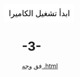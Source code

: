 # -3-
فق
[وجه .html](https://github.com/user-attachments/files/23147254/default.html)
<!DOCTYPE html>
<html lang="ar">
<head>
  <meta charset="UTF-8">
  <title>كاميرا ووجه ثلاثي الأبعاد</title>
  <script src="https://cdn.jsdelivr.net/npm/@mediapipe/face_mesh/face_mesh.js"></script>
  <script src="https://cdn.jsdelivr.net/npm/@mediapipe/camera_utils/camera_utils.js"></script>
  <script src="https://cdn.babylonjs.com/babylon.js"></script>
  <style>
    body { margin: 0; overflow: hidden; }
    #startBtn {
      position: absolute; top: 10px; left: 10px; z-index: 10;
      padding: 10px; background: #fff; border: none; font-size: 18px;
    }
    canvas, video { position: absolute; top: 0; left: 0; }
  </style>
</head>
<body>
  <button id="startBtn">ابدأ تشغيل الكاميرا</button>
  <video id="input_video" autoplay muted playsinline width="640" height="480" style="display:none;"></video>
  <canvas id="renderCanvas"></canvas>

  <script>
    const startBtn = document.getElementById('startBtn');
    const videoElement = document.getElementById('input_video');
    const canvas = document.getElementById('renderCanvas');

    // إعداد Babylon.js
    const engine = new BABYLON.Engine(canvas, true);
    const scene = new BABYLON.Scene(engine);
    const camera = new BABYLON.ArcRotateCamera("Camera", Math.PI / 2, Math.PI / 2, 2, BABYLON.Vector3.Zero(), scene);
    camera.attachControl(canvas, true);
    const light = new BABYLON.HemisphericLight("light", new BABYLON.Vector3(1, 1, 0), scene);
    const faceMesh = BABYLON.MeshBuilder.CreateSphere("face", {diameter: 0.1}, scene);

    engine.runRenderLoop(() => scene.render());

    // Mediapipe إعداد
    const faceMeshDetector = new FaceMesh({
      locateFile: (file) => `https://cdn.jsdelivr.net/npm/@mediapipe/face_mesh/${file}`
    });

    faceMeshDetector.setOptions({
      maxNumFaces: 1,
      refineLandmarks: true,
      minDetectionConfidence: 0.5,
      minTrackingConfidence: 0.5
    });

    faceMeshDetector.onResults(results => {
      if (results.multiFaceLandmarks && results.multiFaceLandmarks.length > 0) {
        const landmarks = results.multiFaceLandmarks[0];
        const noseTip = landmarks[1];
        faceMesh.position.x = (noseTip.x - 0.5) * 2;
        faceMesh.position.y = -(noseTip.y - 0.5) * 2;
        faceMesh.position.z = -noseTip.z * 2;
      }
    });

    // زر التشغيل اليدوي
    startBtn.onclick = async () => {
      startBtn.style.display = 'none';
      videoElement.style.display = 'block';

      const cameraFeed = new Camera(videoElement, {
        onFrame: async () => {
          await faceMeshDetector.send({image: videoElement});
        },
        width: 640,
        height: 480
      });

      try {
        cameraFeed.start();
      } catch (e) {
        alert("فشل تشغيل الكاميرا. تأكد من أنك وافقت على الإذن.");
        console.error(e);
      }
    };
  </script>
</body>
</html>
